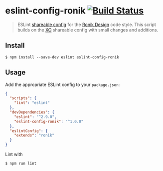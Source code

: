 # eslint-config-ronik [![Build Status](https://travis-ci.org/ronik-design/eslint-config-ronik.svg?branch=master)](https://travis-ci.org/ronik-design/eslint-config-ronik)

> ESLint [shareable config](http://eslint.org/docs/developer-guide/shareable-configs.html)
  for the [Ronik Design](http://www.ronikdesign.com) code style. This script builds
  on the [XO](https://github.com/sindresorhus/xo) shareable config with small changes and additions.


## Install

```
$ npm install --save-dev eslint eslint-config-ronik
```


## Usage

Add the appropriate ESLint config to your `package.json`:

```json
{
  "scripts": {
    "lint": "eslint"
  },
  "devDependencies": {
    "eslint": "^2.9.0",
    "eslint-config-ronik": "^1.0.0"
  },
  "eslintConfig": {
    "extends": "ronik"
  }
}
```

Lint with

```sh
$ npm run lint
```
